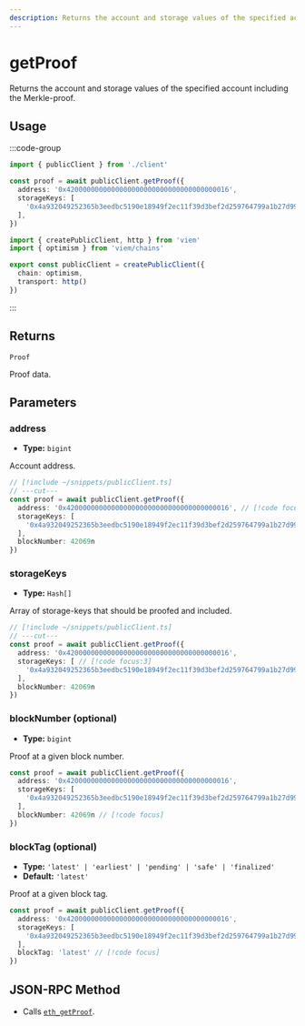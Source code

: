 ```yaml
---
description: Returns the account and storage values of the specified account including the Merkle-proof.
---
```


# getProof

Returns the account and storage values of the specified account including the Merkle-proof.

## Usage

:::code-group

```ts twoslash [example.ts]
import { publicClient } from './client'

const proof = await publicClient.getProof({ 
  address: '0x4200000000000000000000000000000000000016',
  storageKeys: [
    '0x4a932049252365b3eedbc5190e18949f2ec11f39d3bef2d259764799a1b27d99',
  ],
})
```

```ts twoslash [client.ts] filename="client.ts"
import { createPublicClient, http } from 'viem'
import { optimism } from 'viem/chains'

export const publicClient = createPublicClient({
  chain: optimism,
  transport: http()
})
```

:::

## Returns

`Proof`

Proof data.

## Parameters

### address

- **Type:** `bigint`

Account address.

```ts twoslash
// [!include ~/snippets/publicClient.ts]
// ---cut---
const proof = await publicClient.getProof({
  address: '0x4200000000000000000000000000000000000016', // [!code focus]
  storageKeys: [
    '0x4a932049252365b3eedbc5190e18949f2ec11f39d3bef2d259764799a1b27d99',
  ],
  blockNumber: 42069n
})
```

### storageKeys

- **Type:** `Hash[]`

Array of storage-keys that should be proofed and included.

```ts twoslash
// [!include ~/snippets/publicClient.ts]
// ---cut---
const proof = await publicClient.getProof({
  address: '0x4200000000000000000000000000000000000016',
  storageKeys: [ // [!code focus:3]
    '0x4a932049252365b3eedbc5190e18949f2ec11f39d3bef2d259764799a1b27d99',
  ],
  blockNumber: 42069n
})
```

### blockNumber (optional)

- **Type:** `bigint`

Proof at a given block number.

```ts
const proof = await publicClient.getProof({
  address: '0x4200000000000000000000000000000000000016',
  storageKeys: [
    '0x4a932049252365b3eedbc5190e18949f2ec11f39d3bef2d259764799a1b27d99',
  ],
  blockNumber: 42069n // [!code focus]
})
```

### blockTag (optional)

- **Type:** `'latest' | 'earliest' | 'pending' | 'safe' | 'finalized'`
- **Default:** `'latest'`

Proof at a given block tag.

```ts
const proof = await publicClient.getProof({
  address: '0x4200000000000000000000000000000000000016',
  storageKeys: [
    '0x4a932049252365b3eedbc5190e18949f2ec11f39d3bef2d259764799a1b27d99',
  ],
  blockTag: 'latest' // [!code focus]
})
```

## JSON-RPC Method

- Calls [`eth_getProof`](https://eips.ethereum.org/EIPS/eip-1186).

